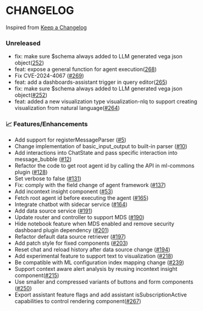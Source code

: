 # CHANGELOG

Inspired from [Keep a Changelog](https://keepachangelog.com/en/1.0.0/)

### Unreleased
- fix: make sure $schema always added to LLM generated vega json object([252](https://github.com/opensearch-project/dashboards-assistant/pull/252))
- feat: expose a general function for agent execution([268](https://github.com/opensearch-project/dashboards-assistant/pull/268))
- Fix CVE-2024-4067 ([#269](https://github.com/opensearch-project/dashboards-assistant/pull/269))
- feat: add a dashboards-assistant trigger in query editor([265](https://github.com/opensearch-project/dashboards-assistant/pull/265))
- fix: make sure $schema always added to LLM generated vega json object([#252](https://github.com/opensearch-project/dashboards-assistant/pull/252))
- feat: added a new visualization type visualization-nlq to support creating visualization from natural language([#264](https://github.com/opensearch-project/dashboards-assistant/pull/264))

### 📈 Features/Enhancements

- Add support for registerMessageParser ([#5](https://github.com/opensearch-project/dashboards-assistant/pull/5))
- Change implementation of basic_input_output to built-in parser ([#10](https://github.com/opensearch-project/dashboards-assistant/pull/10))
- Add interactions into ChatState and pass specific interaction into message_bubble ([#12](https://github.com/opensearch-project/dashboards-assistant/pull/12))
- Refactor the code to get root agent id by calling the API in ml-commons plugin ([#128](https://github.com/opensearch-project/dashboards-assistant/pull/128))
- Set verbose to false ([#131](https://github.com/opensearch-project/dashboards-assistant/pull/131))
- Fix: comply with the field change of agent framework ([#137](https://github.com/opensearch-project/dashboards-assistant/pull/137))
- Add incontext insight component ([#53](https://github.com/opensearch-project/dashboards-assistant/pull/53))
- Fetch root agent id before executing the agent ([#165](https://github.com/opensearch-project/dashboards-assistant/pull/165))
- Integrate chatbot with sidecar service ([#164](https://github.com/opensearch-project/dashboards-assistant/pull/164))
- Add data source service ([#191](https://github.com/opensearch-project/dashboards-assistant/pull/191))
- Update router and controller to support MDS ([#190](https://github.com/opensearch-project/dashboards-assistant/pull/190))
- Hide notebook feature when MDS enabled and remove security dashboard plugin dependency ([#201](https://github.com/opensearch-project/dashboards-assistant/pull/201))
- Refactor default data source retriever ([#197](https://github.com/opensearch-project/dashboards-assistant/pull/197))
- Add patch style for fixed components ([#203](https://github.com/opensearch-project/dashboards-assistant/pull/203))
- Reset chat and reload history after data source change ([#194](https://github.com/opensearch-project/dashboards-assistant/pull/194))
- Add experimental feature to support text to visualization ([#218](https://github.com/opensearch-project/dashboards-assistant/pull/218))
- Be compatible with ML configuration index mapping change ([#239](https://github.com/opensearch-project/dashboards-assistant/pull/239))
- Support context aware alert analysis by reusing incontext insight component([#215](https://github.com/opensearch-project/dashboards-assistant/pull/215))
- Use smaller and compressed variants of buttons and form components ([#250](https://github.com/opensearch-project/dashboards-assistant/pull/250))
- Export assistant feature flags and add assistant isSubscriptionActive capabilities to control rendering component([#267](https://github.com/opensearch-project/dashboards-assistant/pull/267))
